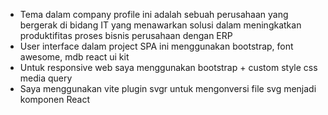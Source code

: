- Tema dalam company profile ini adalah sebuah perusahaan yang bergerak di bidang IT yang menawarkan solusi dalam meningkatkan produktifitas proses bisnis perusahaan dengan ERP
- User interface dalam project SPA ini menggunakan bootstrap, font awesome, mdb react ui kit
- Untuk responsive web saya menggunakan bootstrap + custom style css media query
- Saya menggunakan vite plugin svgr untuk mengonversi file svg menjadi komponen React
